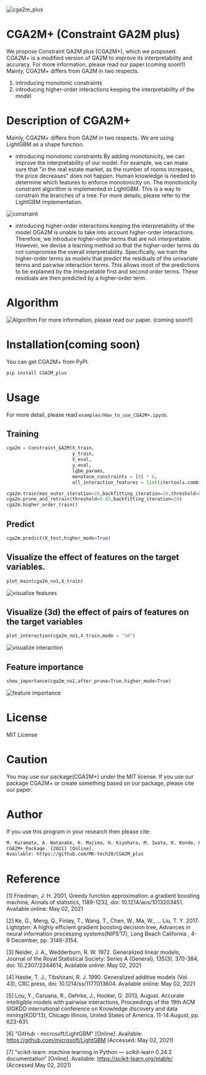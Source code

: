 ![cga2m_plus](https://github.com/MK-tech20/CGA2M_plus/blob/main/images/cga2m_plus%2B.png) 
# CGA2M+ (Constraint GA2M plus)
We propose Constraint GA2M plus (CGA2M+), which we proposed. CGA2M+ is a modified version of GA2M to improve its interpretability and accuracy.
For more information, please read our paper.(coming soon!!) 
Mainly, CGA2M+ differs from GA2M in two respects.
1. introducing monotonic constraints
2. introducing higher-order interactions keeping the interpretability of the model
# Description of CGA2M+
Mainly, CGA2M+ differs from GA2M in two respects. We are using LightGBM as a shape function.

- introducing monotonic constraints
By adding monotonicity, we can improve the interpretability of our model. For example, we can make sure that "in the real estate market, as the number of rooms increases, the price decreases" does not happen. Human knowledge is needed to determine which features to enforce monotonicity on. The monotonicity constraint algorithm is implemented in LightGBM. This is a way to constrain the branches of a tree. For more details, please refer to the LightGBM implementation.

![constraint](https://github.com/MK-tech20/CGA2M_plus/blob/main/images/constraint.png)   

- introducing higher-order interactions keeping the interpretability of the model
GGA2M is unable to take into account higher-order interactions. Therefore, we introduce higher-order terms that are not interpretable. However, we devise a learning method so that the higher-order terms do not compromise the overall interpretability. Specifically, we train the higher-order terms as models that predict the residuals of the univariate terms and pairwise interaction terms. This allows most of the predictions to be explained by the interpretable first and second order terms. These residuals are then predicted by a higher-order term.

# Algorithm  
![Algorithm](https://github.com/MK-tech20/CGA2M_plus/blob/main/images/algorithm.png)
For more information, please read our paper. (coming soon!!) 
# Installation(coming soon)
You can get CGA2M+ from PyPI.
```bash
pip install CGA2M_plus
```

# Usage
For more detail, please read `examples/How_to_use_CGA2M+.ipynb`.

## Training

```python
cga2m = Constraint_GA2M(X_train,
                        y_train,
                        X_eval,
                        y_eval,
                        lgbm_params,
                        monotone_constraints = [0] * 6,
                        all_interaction_features = list(itertools.combinations(range(X_test.shape[1]), 2)))

cga2m.train(max_outer_iteration=20,backfitting_iteration=20,threshold=0.05)
cga2m.prune_and_retrain(threshold=0.05,backfitting_iteration=30)
cga2m.higher_order_train()
```
## Predict
```python
cga2m.predict(X_test,higher_mode=True)
```

## Visualize the effect of features on the target variables.
```python
plot_main(cga2m_no1,X_train)
```
![visualize features](https://github.com/MK-tech20/CGA2M_plus/blob/main/images/plot_main.png) 

## Visualize (3d) the effect of pairs of features on the target variables
```python
plot_interaction(cga2m_no1,X_train,mode = "3d")
```
![visualize interaction](https://github.com/MK-tech20/CGA2M_plus/blob/main/images/plot_pairs.png) 
## Feature importance
```python
show_importance(cga2m_no1,after_prune=True,higher_mode=True)
```
![feature importance](https://github.com/MK-tech20/CGA2M_plus/blob/main/images/feature_importance.png) 
# License
MIT License
# Caution
You may use our package(CGA2M+) under the MIT license. If you use our package CGA2M+ or create something based on our package, please cite our paper.
# Author
If you use this program in your research then please cite:
```bash
M. Kuramata, A. Watanabe, K. Majima, H. Kiyohara, M. Iwata, K. Kondo, K. Nakata, 
CGA2M+ Package. (2021) [Online].
Available: https://github.com/MK-tech20/CGA2M_plus
```
# Reference
[1] Friedman, J. H. 2001, Greedy function approximation: a gradient boosting machine, Annals of statistics, 1189-1232, doi: 10.1214/aos/1013203451. Available online: May 02, 2021

[2] Ke, G., Meng, Q., Finley, T., Wang, T., Chen, W., Ma, W., ... Liu, T. Y. 2017. Lightgbm: A highly efficient gradient boosting decision tree, Advances in neural information processing systems(NIPS’17), Long Beach California , 4-9 December, pp. 3146-3154.

[3] Nelder, J. A., Wedderburn, R. W. 1972. Generalized linear models, Journal of the Royal Statistical Society: Series A (General), 135(3), 370-384, doi: 10.2307/2344614, Available online: May 02, 2021

[4] Hastie, T. J., Tibshirani, R. J. 1990. Generalized additive models (Vol. 43), CRC press, doi: 10.1214/ss/1177013604. Available online: May 02, 2021

[5] Lou, Y., Caruana, R., Gehrke, J., Hooker, G. 2013, August. Accurate intelligible models with pairwise interactions, Proceedings of the 19th ACM SIGKDD international conference on Knowledge discovery and data mining(KDD’13), Chicago Illinois, United States of America, 11-14 August, pp. 623-631.

[6] “GitHub - microsoft/LightGBM” [Online]. Available: https://github.com/microsoft/LightGBM (Accessed: May 02, 2021)

[7] “scikit-learn: machine learning in Python — scikit-learn 0.24.2 documentation” [Online]. Available: https://scikit-learn.org/stable/ (Accessed May 02, 2021)
